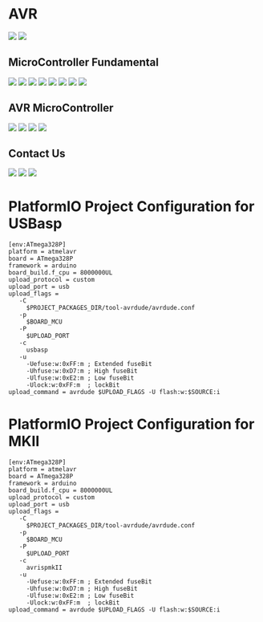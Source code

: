 # AVR
[![](https://img.shields.io/badge/Microcontroller-YouTube-orange)](https://www.youtube.com/playlist?list=PLDdvbHxhit_X3Aj13pAqfhCX3Dn080p6r)
[![](https://img.shields.io/badge/AVR-YouTube-brown)](https://www.youtube.com/playlist?list=PLDdvbHxhit_Wx2JMPtw0zOPWzKg26iM7O)

MicroController Fundamental
-------------
[![](https://img.shields.io/badge/uC-Introduction-orange)](https://youtu.be/Clsv0KyD4RM)
[![](https://img.shields.io/badge/uC-Architecture-orange)](https://youtu.be/vrKq5oZxuT0)
[![](https://img.shields.io/badge/uC-Requirement-orange)](https://youtu.be/GfvmpeDFT_o)
[![](https://img.shields.io/badge/uC-Basics-orange)](https://youtu.be/XhBq_QvCxYE)
[![](https://img.shields.io/badge/uC-Oscillators-orange)](https://youtu.be/WPOZ_3E0mC8)
[![](https://img.shields.io/badge/uC-GPIO_Part_A-orange)](https://youtu.be/_i_MXrbRf7o)
[![](https://img.shields.io/badge/uC-GPIO_Part_B-orange)](https://youtu.be/QGhRRsIICUU)
[![](https://img.shields.io/badge/uC-Assigning_value_to_a_register-orange)](https://youtu.be/kBbZi6WWGiM)

AVR MicroController
-------------
[![](https://img.shields.io/badge/AVR-Introduction-brown)](https://youtu.be/MzOPimZQYaU)
[![](https://img.shields.io/badge/AVR-fuseBits-brown)](https://youtu.be/fGsOeDv1-gI)
[![](https://img.shields.io/badge/AVR-GPIO_Part_A-brown)](https://youtu.be/_0uQSh0qBBo)
[![](https://img.shields.io/badge/AVR-Programing-brown)](https://youtu.be/Kn6aQvtuO08)

Contact Us
-------------
[![](https://img.shields.io/badge/E-Mail-yellow)](mailto:aKaReZa75@gmail.com)
[![](https://img.shields.io/badge/You-Tube-red)](https://www.youtube.com/@aKaReZa75)
[![](https://img.shields.io/badge/Linked-in-blue)](https://www.linkedin.com/in/akareza75)


# PlatformIO Project Configuration for USBasp
```
[env:ATmega328P]
platform = atmelavr
board = ATmega328P
framework = arduino
board_build.f_cpu = 8000000UL
upload_protocol = custom
upload_port = usb 
upload_flags = 
   -C
     $PROJECT_PACKAGES_DIR/tool-avrdude/avrdude.conf 
   -p
     $BOARD_MCU
   -P 
     $UPLOAD_PORT
   -c
     usbasp
   -u 
     -Uefuse:w:0xFF:m ; Extended fuseBit
     -Uhfuse:w:0xD7:m ; High fuseBit
     -Ulfuse:w:0xE2:m ; Low fuseBit
     -Ulock:w:0xFF:m  ; lockBit
upload_command = avrdude $UPLOAD_FLAGS -U flash:w:$SOURCE:i
```

# PlatformIO Project Configuration for MKII
```
[env:ATmega328P]
platform = atmelavr
board = ATmega328P
framework = arduino
board_build.f_cpu = 8000000UL
upload_protocol = custom
upload_port = usb 
upload_flags = 
   -C
     $PROJECT_PACKAGES_DIR/tool-avrdude/avrdude.conf 
   -p
     $BOARD_MCU
   -P 
     $UPLOAD_PORT
   -c
     avrispmkII
   -u 
     -Uefuse:w:0xFF:m ; Extended fuseBit
     -Uhfuse:w:0xD7:m ; High fuseBit
     -Ulfuse:w:0xE2:m ; Low fuseBit
     -Ulock:w:0xFF:m  ; lockBit
upload_command = avrdude $UPLOAD_FLAGS -U flash:w:$SOURCE:i
```
